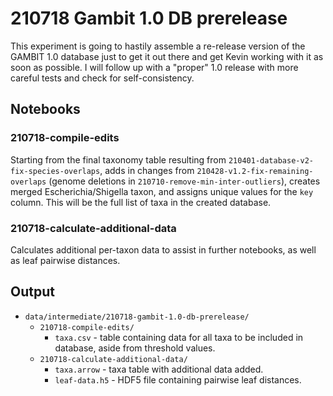 # 210718 Gambit 1.0 DB prerelease

This experiment is going to hastily assemble a re-release version of the GAMBIT 1.0 database just to
get it out there and get Kevin working with it as soon as possible. I will follow up with a "proper"
1.0 release with more careful tests and check for self-consistency.


## Notebooks

### 210718-compile-edits

Starting from the final taxonomy table resulting from `210401-database-v2-fix-species-overlaps`,
adds in changes from `210428-v1.2-fix-remaining-overlaps` (genome deletions in
`210710-remove-min-inter-outliers`), creates merged Escherichia/Shigella taxon, and assigns unique
values for the `key` column. This will be the full list of taxa in the created database.


### 210718-calculate-additional-data

Calculates additional per-taxon data to assist in further notebooks, as well as leaf pairwise distances.



## Output

* `data/intermediate/210718-gambit-1.0-db-prerelease/`
  * `210718-compile-edits/`
    * `taxa.csv` - table containing data for all taxa to be included in database, aside from
      threshold values.
  * `210718-calculate-additional-data/`
    * `taxa.arrow` - taxa table with additional data added.
    * `leaf-data.h5` - HDF5 file containing pairwise leaf distances.
